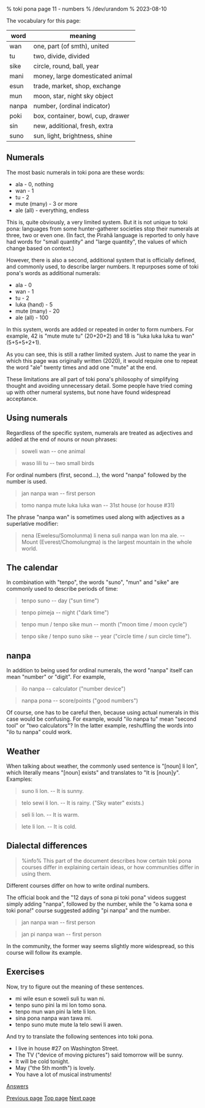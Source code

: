 % toki pona page 11 - numbers
% /dev/urandom
% 2023-08-10

The vocabulary for this page:

| word  | meaning                          |
|-------|----------------------------------|
| wan   | one, part (of smth), united      |
| tu    | two, divide, divided             |
| sike  | circle, round, ball, year        |
| mani  | money, large domesticated animal |
| esun  | trade, market, shop, exchange    |
| mun   | moon, star, night sky object     |
| nanpa | number, (ordinal indicator)      |
| poki  | box, container, bowl, cup, drawer|
| sin   | new, additional, fresh, extra    |
| suno  | sun, light, brightness, shine    |

## Numerals

The most basic numerals in toki pona are these words:

* ala - 0, nothing
* wan - 1
* tu - 2
* mute (many) - 3 or more
* ale (all) - everything, endless

This is, quite obviously, a very limited system. But it is not unique to toki
pona: languages from some hunter-gatherer societies stop their numerals at
three, two or even one. (In fact, the Pirahã language is reported to only have
had words for "small quantity" and "large quantity", the values of which change
based on context.)

However, there is also a second, additional system that is officially defined,
and commonly used, to describe larger numbers. It repurposes some of toki pona's
words as additional numerals:

* ala - 0
* wan - 1
* tu - 2
* luka (hand) - 5
* mute (many) - 20
* ale (all) - 100

In this system, words are added or repeated in order to form numbers. For
example, 42 is "mute mute tu" (20+20+2) and 18 is "luka luka luka tu wan"
(5+5+5+2+1).

As you can see, this is still a rather limited system. Just to name the year in
which this page was originally written (2020), it would require one to repeat
the word "ale" twenty times and add one "mute" at the end.

These limitations are all part of toki pona's philosophy of simplifying thought
and avoiding unnecessary detail. Some people have tried coming up with other
numeral systems, but none have found widespread acceptance.

## Using numerals

Regardless of the specific system, numerals are treated as adjectives and added
at the end of nouns or noun phrases:

> soweli wan -- one animal

> waso lili tu -- two small birds

For ordinal numbers (first, second...), the word "nanpa" followed by the number
is used.

> jan nanpa wan -- first person

> tomo nanpa mute luka luka wan -- 31st house (or house #31)

The phrase "nanpa wan" is sometimes used along with adjectives as a superlative
modifier:

> nena (Ewelesu/Somolunma) li nena suli nanpa wan lon ma ale. -- Mount
> (Everest/Chomolungma) is the largest mountain in the whole world.

## The calendar

In combination with "tenpo", the words "suno", "mun" and "sike" are commonly
used to describe periods of time:

> tenpo suno -- day ("sun time")

> tenpo pimeja -- night ("dark time")

> tenpo mun / tenpo sike mun -- month ("moon time / moon cycle")

> tenpo sike / tenpo suno sike -- year ("circle time / sun circle time").

## nanpa

In addition to being used for ordinal numerals, the word "nanpa" itself can mean
"number" or "digit". For example,

> ilo nanpa -- calculator ("number device")

> nanpa pona -- score/points ("good numbers")

Of course, one has to be careful then, because using actual numerals in this
case would be confusing. For example, would "ilo nanpa tu" mean "second tool"
or "two calculators"? In the latter example, reshuffling the words into "ilo tu
nanpa" could work.

## Weather

When talking about weather, the commonly used sentence is "[noun] li lon", which
literally means "[noun] exists" and translates to "It is [noun]y". Examples:

> suno li lon. -- It is sunny.

> telo sewi li lon. -- It is rainy. ("Sky water" exists.)

> seli li lon. -- It is warm.

> lete li lon. -- It is cold.

## Dialectal differences

> %info%
> This part of the document describes how certain toki pona courses differ in
> explaining certain ideas, or how communities differ in using them.

Different courses differ on how to write ordinal numbers.

The official book and the "12 days of sona pi toki pona" videos suggest simply
adding "nanpa", followed by the number, while the "o kama sona e toki pona!"
course suggested adding "pi nanpa" and the number.

> jan nanpa wan -- first person

> jan pi nanpa wan -- first person 

In the community, the former way seems slightly more widespread, so this course
will follow its example.

## Exercises

Now, try to figure out the meaning of these sentences.

* mi wile esun e soweli suli tu wan ni. 
* tenpo suno pini la mi lon tomo sona.
* tenpo mun wan pini la lete li lon.
* sina pona nanpa wan tawa mi.
* tenpo suno mute mute la telo sewi li awen.

And try to translate the following sentences into toki pona.

* I live in house #27 on Washington Street.
* The TV ("device of moving pictures") said tomorrow will be sunny.
* It will be cold tonight.
* May ("the 5th month") is lovely.
* You have a lot of musical instruments!

[Answers](id_answers.html#p11)

[Previous page](id_10.html) [Top page](id_index.html) [Next page](id_12.html)
